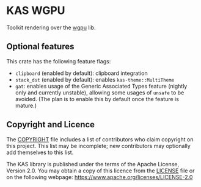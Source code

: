 KAS WGPU
======

Toolkit rendering over the [wgpu](https://crates.io/crates/wgpu) lib.


Optional features
-------

This crate has the following feature flags:

-   `clipboard` (enabled by default): clipboard integration
-   `stack_dst` (enabled by default): enables `kas-theme::MultiTheme`
-   `gat`: enables usage of the Generic Associated Types feature (nightly only
    and currently unstable), allowing some usages of `unsafe` to be avoided.
    (The plan is to enable this by default once the feature is mature.)

Copyright and Licence
-------

The [COPYRIGHT](COPYRIGHT) file includes a list of contributors who claim
copyright on this project. This list may be incomplete; new contributors may
optionally add themselves to this list.

The KAS library is published under the terms of the Apache License, Version 2.0.
You may obtain a copy of this licence from the [LICENSE](LICENSE) file or on
the following webpage: <https://www.apache.org/licenses/LICENSE-2.0>
